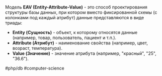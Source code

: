 Модель **EAV (Entity-Attribute-Value)** - это способ проектирования структуры базы данных, при котором вместо фиксированной схемы (с колонками под каждый атрибут) данные представляются в виде триады:
- **Entity (Сущность)** - объект, к которому относятся данные (например, товар, пользователь, пациент и т.п.).
- **Attribute (Атрибут)** - наименование свойства (например, цвет, возраст, температура).
- **Value (Значение)** - значение атрибута (например, "красный", "25", "36.6").






#php/db #computer-science
